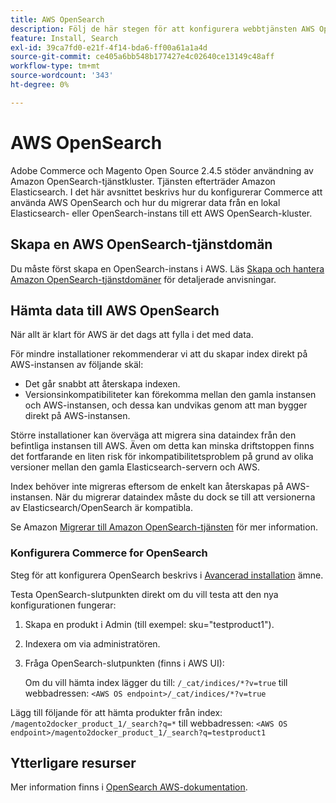 ```yaml
---
title: AWS OpenSearch
description: Följ de här stegen för att konfigurera webbtjänsten AWS OpenSearch för lokala installationer av Adobe Commerce och Magento Open Source.
feature: Install, Search
exl-id: 39ca7fd0-e21f-4f14-bda6-ff00a61a1a4d
source-git-commit: ce405a6bb548b177427e4c02640ce13149c48aff
workflow-type: tm+mt
source-wordcount: '343'
ht-degree: 0%

---
```


# AWS OpenSearch

Adobe Commerce och Magento Open Source 2.4.5 stöder användning av Amazon OpenSearch-tjänstkluster. Tjänsten efterträder Amazon Elasticsearch. I det här avsnittet beskrivs hur du konfigurerar Commerce att använda AWS OpenSearch och hur du migrerar data från en lokal Elasticsearch- eller OpenSearch-instans till ett AWS OpenSearch-kluster.

## Skapa en AWS OpenSearch-tjänstdomän

Du måste först skapa en OpenSearch-instans i AWS.
Läs [Skapa och hantera Amazon OpenSearch-tjänstdomäner](https://docs.aws.amazon.com/opensearch-service/latest/developerguide/createupdatedomains.html) för detaljerade anvisningar.

## Hämta data till AWS OpenSearch

När allt är klart för AWS är det dags att fylla i det med data.

För mindre installationer rekommenderar vi att du skapar index direkt på AWS-instansen av följande skäl:

* Det går snabbt att återskapa indexen.
* Versionsinkompatibiliteter kan förekomma mellan den gamla instansen och AWS-instansen, och dessa kan undvikas genom att man bygger direkt på AWS-instansen.

Större installationer kan överväga att migrera sina dataindex från den befintliga instansen till AWS. Även om detta kan minska driftstoppen finns det fortfarande en liten risk för inkompatibilitetsproblem på grund av olika versioner mellan den gamla Elasticsearch-servern och AWS.

Index behöver inte migreras eftersom de enkelt kan återskapas på AWS-instansen.
När du migrerar dataindex måste du dock se till att versionerna av Elasticsearch/OpenSearch är kompatibla.

Se Amazon [Migrerar till Amazon OpenSearch-tjänsten](https://docs.aws.amazon.com/opensearch-service/latest/developerguide/migration.html) för mer information.

### Konfigurera Commerce for OpenSearch

Steg för att konfigurera OpenSearch beskrivs i [Avancerad installation](../../advanced.md) ämne.

Testa OpenSearch-slutpunkten direkt om du vill testa att den nya konfigurationen fungerar:

1. Skapa en produkt i Admin (till exempel: sku=&quot;testproduct1&quot;).
1. Indexera om via administratören.
1. Fråga OpenSearch-slutpunkten (finns i AWS UI):

   Om du vill hämta index lägger du till: `/_cat/indices/*?v=true` till webbadressen:
   `<AWS OS endpoint>/_cat/indices/*?v=true`

Lägg till följande för att hämta produkter från index: `/magento2docker_product_1/_search?q=*` till webbadressen:
`<AWS OS endpoint>/magento2docker_product_1/_search?q=testproduct1`

## Ytterligare resurser

Mer information finns i [OpenSearch AWS-dokumentation](https://docs.aws.amazon.com/opensearch-service/index.html).
